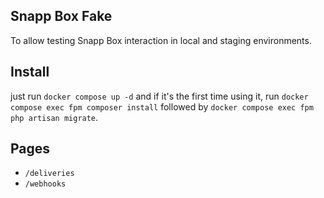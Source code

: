 ## Snapp Box Fake

To allow testing Snapp Box interaction in local and staging environments.

## Install

just run `docker compose up -d` and if it's the first time using it,
run `docker compose exec fpm composer install`
followed by `docker compose exec fpm php artisan migrate`.

## Pages

- `/deliveries`
- `/webhooks`
